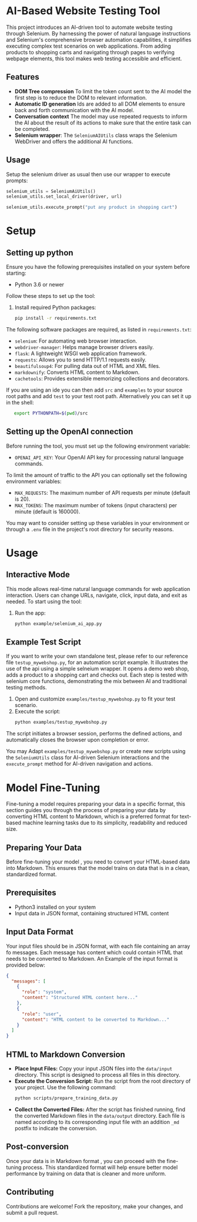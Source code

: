 
# AI-Based Website Testing Tool

This project introduces an AI-driven tool to automate website testing through Selenium. By harnessing the power of natural language instructions and Selenium's comprehensive browser automation capabilities, it simplifies executing complex test scenarios on web applications. From adding products to shopping carts and navigating through pages to verifying webpage elements, this tool makes web testing accessible and efficient.

## Features

- **DOM Tree compression** To limit the token count sent to the AI model the first step is to reduce the DOM to relevant information.
- **Automatic ID generation** Ids are added to all DOM elements to ensure back and forth communication with the AI model.
- **Conversation context** The model may use repeated requests to inform the AI about the result of its actions to make sure that the entire task can be completed.
- **Selenium wrapper**: The `SeleniumAIUtils` class wraps the Selenium WebDriver and offers the additional AI functions.

## Usage

Setup the selenium driver as usual then use our wrapper to execute prompts:

```python
selenium_utils = SeleniumAiUtils()
selenium_utils.set_local_driver(driver, url)

selenium_utils.execute_prompt("put any product in shopping cart")
```

# Setup

## Setting up python

Ensure you have the following prerequisites installed on your system before starting:

- Python 3.6 or newer

Follow these steps to set up the tool:

1. Install required Python packages:
   ```bash
   pip install -r requirements.txt
   ```

The following software packages are required, as listed in `requirements.txt`:

- `selenium`: For automating web browser interaction.
- `webdriver-manager`: Helps manage browser drivers easily.
- `flask`: A lightweight WSGI web application framework.
- `requests`: Allows you to send HTTP/1.1 requests easily.
- `beautifulsoup4`: For pulling data out of HTML and XML files.
- `markdownify`: Converts HTML content to Markdown.
- `cachetools`: Provides extensible memorizing collections and decorators.

If you are using an ide you can then add `src` and `examples` to your source root paths and add
`test` to your test root path. Alternatively you can set it up in the shell:

```bash
   export PYTHONPATH=$(pwd)/src
```

## Setting up the OpenAI connection

Before running the tool, you must set up the following environment variable:

- `OPENAI_API_KEY`: Your OpenAI API key for processing natural language commands.

To limit the amount of traffic to the API you can optionally set the following environment variables:

- `MAX_REQUESTS`: The maximum number of API requests per minute (default is 20).
- `MAX_TOKENS`: The maximum number of tokens (input characters) per minute (default is 160000).

You may want to consider setting up these variables in your environment or through a `.env` file in the project's root directory for security reasons.


# Usage

## Interactive Mode

This mode allows real-time natural language commands for web application interaction. Users can change URLs, navigate, click, input data, and exit as needed.
To start using the tool:

1. Run the app:
   ```bash
   python example/selenium_ai_app.py
   ```

## Example Test Script

If you want to write your own standalone test, please refer to our reference file
`testup_mywebshop.py`,  for an automation script example. It illustrates the use of the api
using a simple selneium wrapper. It opens a demo web shop, adds a product to a shopping
cart and checks out. Each step is tested with selenium core functions, demonstrating the mix between
AI and traditional testing methods.

1. Open and customize `examples/testup_mywebshop.py` to fit your test scenario.
2. Execute the script:
   ```bash
   python examples/testup_mywebshop.py
   ```

The script initiates a browser session, performs the defined actions, and automatically closes the browser upon completion or error.

You may Adapt `examples/testup_mywebshop.py` or create new scripts using the `SeleniumUtils` class
for AI-driven Selenium interactions and the `execute_prompt` method for AI-driven navigation
and actions.


# Model Fine-Tuning
Fine-tuning a model requires preparing your data in a specific format, this section guides you through the process of preparing your data by converting HTML content to Markdown, which is a preferred format for text-based machine learning tasks due to its simplicity, readability and reduced size.

## Preparing Your Data
Before fine-tuning your model , you need to convert your HTML-based data into Markdown. This ensures that the model trains on data that is in a clean, standardized format.

## Prerequisites
- Python3 installed on your system
- Input data in JSON format, containing structured HTML content

## Input Data Format
Your input files should be in JSON format, with each file containing an array fo messages. Each message has content which could contain HTML that needs to be converted to Markdown. An Example of the input format is provided below:

   ```json
   {
     "messages": [
       {
         "role": "system",
         "content": "Structured HTML content here..."
       },
       {
         "role": "user",
         "content": "HTML content to be converted to Markdown..."
       }
     ]
   }

   ```


## HTML to Markdown Conversion
- **Place Input Files:** Copy your input JSON files into the `data/input` directory. This script is designed to process all files in this directory.
- **Execute the Conversion Script:** Run the script from the root directory of your project. Use the following command:
   ```bash
   python scripts/prepare_training_data.py
  ```
- **Collect the Converted Files:** After the script has finished running, find the converted Markdown files in the `data/output` directory. Each file is named according to its corresponding input file with an addition `_md` postfix to indicate the conversion.

## Post-conversion
Once your data is in Markdown format , you can proceed with the fine-tuning process. This standardized format will help ensure better model performance by training on data that is cleaner and more uniform.



## Contributing

Contributions are welcome! Fork the repository, make your changes, and submit a pull request.

